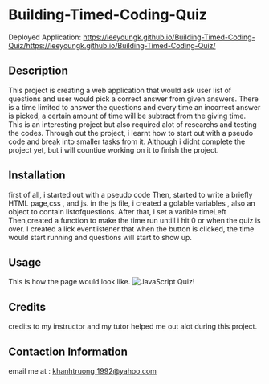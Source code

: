 # Building-Timed-Coding-Quiz

Deployed Application: https://leeyoungk.github.io/Building-Timed-Coding-Quiz/https://leeyoungk.github.io/Building-Timed-Coding-Quiz/
## Description

This project is creating a web application that would ask user list of questions and user would pick a correct answer from given answers. There is a time limited to answer the questions and every time an incorrect answer is picked, a certain amount of time will be subtract from the giving time. This is an interesting project but also required alot of researchs and testing the codes. Through out the project, i learnt how to start out with a pseudo code and break into smaller tasks from it. Although i didnt complete the project yet, but i will countiue working on it to finish the project.

## Installation 

first of all, i started out with a pseudo code
Then, started to write a briefly HTML page,css , and js.
in the js file, i created a golable variables , also an object to contain listofquestions.
After that, i set a varible timeLeft
Then,created a function to make the time run untill i hit 0 or when the quiz is over.
I created a lick eventlistener that when the button is clicked, the time would start running and questions will start to show up.

## Usage
This is how the page would look like.
![JavaScript Quiz!](https://user-images.githubusercontent.com/82126894/145356350-37ee9c94-b433-423e-9419-2c5bcc03a6c6.png)


## Credits
credits to my instructor and my tutor helped me out alot during this project. 

## Contaction Information
email me at : khanhtruong_1992@yahoo.com 
